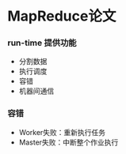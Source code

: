 # MapReduce论文
### run-time 提供功能
- 分割数据
- 执行调度
- 容错
- 机器间通信
### 容错
- Worker失败：重新执行任务
- Master失败：中断整个作业执行